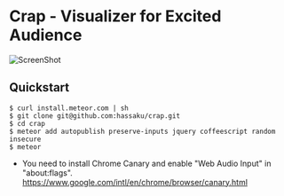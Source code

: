 Crap - Visualizer for Excited Audience
==========

![ScreenShot](https://raw.github.com/hassaku/crap/master/imgs/demo1.png)

Quickstart
----------

```
$ curl install.meteor.com | sh
$ git clone git@github.com:hassaku/crap.git
$ cd crap
$ meteor add autopublish preserve-inputs jquery coffeescript random insecure
$ meteor
```

  * You need to install Chrome Canary and enable "Web Audio Input" in "about:flags".
  https://www.google.com/intl/en/chrome/browser/canary.html
